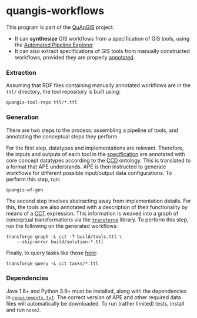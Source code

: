 # quangis-workflows

This program is part of the [QuAnGIS][quangis] project.

-   It can **synthesize** GIS workflows from a specification of GIS 
    tools, using the [Automated Pipeline Explorer][ape].
-   It can also extract specifications of GIS tools from manually 
    constructed workflows, provided they are properly 
    [annotated][annot].


### Extraction

Assuming that RDF files containing manually annotated workflows are in 
the `ttl/` directory, the tool repository is built using:

    quangis-tool-repo ttl/*.ttl


### Generation

There are two steps to the process: assembling a pipeline of tools, and 
annotating the conceptual steps they perform.

For the first step, datatypes and implementations are relevant. 
Therefore, the inputs and outputs of each tool in the 
[specification][tools] are annotated with core concept datatypes 
according to the [CCD][ccd] ontology. This is translated to a format 
that APE understands. APE is then instructed to generate workflows for 
different possible input/output data configurations. To perform this 
step, run:

    quangis-wf-gen

The second step involves abstracting away from implementation details. 
For this, the tools are also annotated with a description of their 
functionality by means of a [CCT][cct] expression. This information is 
weaved into a graph of conceptual transformations via the 
[`transforge`][tf] library. To perform this step, run the following on 
the generated workflows:

    transforge graph -L cct -T build/tools.ttl \
        --skip-error build/solution-*.ttl

Finally, to query tasks like those 
[here](https://github.com/quangis/cct/tree/master/tasks):

    transforge query -L cct tasks/*.ttl


### Dependencies

Java 1.8+ and Python 3.9+ must be installed, along with the dependencies 
in [`requirements.txt`](requirements.txt). The correct version of APE 
and other required data files will automatically be downloaded. To run 
(rather limited) tests, install and run `nose2`.


[annot]: https://github.com/quangis/QuAnGIS_workflow_annotation
[quangis]: https://questionbasedanalysis.com/
[ccd]: http://geographicknowledge.de/vocab/CoreConceptData.rdf
[jpype]: https://jpype.readthedocs.io/
[ape]: https://github.com/sanctuuary/APE
[aped]: https://ape-framework.readthedocs.io/
[cct]: https://github.com/quangis/cct
[tf]: https://github.com/quangis/transforge
[tools]: https://raw.githubusercontent.com/quangis/cct/master/tools/tools.ttl
[tools2]: https://github.com/simonscheider/QuAnGIS/tree/master/ToolRepository/ToolDescription.ttl
